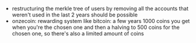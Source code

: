 - restructuring the merkle tree of users by removing all the accounts that weren't used in the last 2 years should be possible
- onzecoin: rewarding system like bitcoin: a few years 1000 coins you get when you're the chosen one and then a halving to 500 coins for the chosen one, so there's also a limited amount of coins